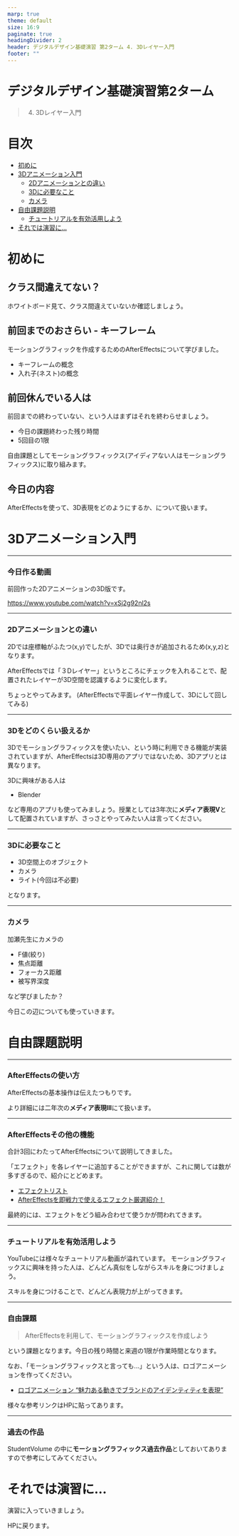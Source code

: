 ```yaml
---
marp: true
theme: default
size: 16:9
paginate: true
headingDivider: 2
header: デジタルデザイン基礎演習 第2ターム 4. 3Dレイヤー入門
footer: ""
---
```


# デジタルデザイン基礎演習第2ターム <!-- omit in toc -->
> 4. 3Dレイヤー入門

# 目次<!-- omit in toc -->

- [初めに](#初めに)
- [3Dアニメーション入門](#3dアニメーション入門)
    - [2Dアニメーションとの違い](#2dアニメーションとの違い)
    - [3Dに必要なこと](#3dに必要なこと)
    - [カメラ](#カメラ)
- [自由課題説明](#自由課題説明)
    - [チュートリアルを有効活用しよう](#チュートリアルを有効活用しよう)
- [それでは演習に...](#それでは演習に)


# 初めに

## クラス間違えてない？<!-- omit in toc -->
ホワイトボード見て、クラス間違えていないか確認しましょう。

<!--
## 作品ノート
前期、作品ノートは活用したでしょうか？

manabaに作品ノートというコースがあります。

ここに、完成した課題を随時掲載していくと、3,4年生の時に、「あれ、1,2年で何やったっけ？」というのをすぐに思い出せるようになります。

ためていきましょう。
-->
## 前回までのおさらい - キーフレーム<!-- omit in toc -->
モーショングラフィックを作成するためのAfterEffectsについて学びました。
- キーフレームの概念
- 入れ子(ネスト)の概念


## 前回休んでいる人は<!-- omit in toc -->
前回までの終わっていない、という人はまずはそれを終わらせましょう。

- 今日の課題終わった残り時間
- 5回目の1限

自由課題としてモーショングラフィックス(アイディアない人はモーショングラフィックス)に取り組みます。

## 今日の内容<!-- omit in toc -->
AfterEffectsを使って、3D表現をどのようにするか、について扱います。



# 3Dアニメーション入門

---
### 今日作る動画<!-- omit in toc -->
前回作った2Dアニメーションの3D版です。

https://www.youtube.com/watch?v=xSj2g92nl2s

---
### 2Dアニメーションとの違い
2Dでは座標軸がふたつ(x,y)でしたが、3Dでは奥行きが追加されるため(x,y,z)となります。

AfterEffectsでは「３Dレイヤー」というところにチェックを入れることで、配置されたレイヤーが3D空間を認識するように変化します。

ちょっとやってみます。
(AfterEffectsで平面レイヤー作成して、3Dにして回してみる)

---
### 3Dをどのくらい扱えるか<!-- omit in toc -->
3Dでモーショングラフィックスを使いたい、という時に利用できる機能が実装されていますが、AfterEffectsは3D専用のアプリではないため、3Dアプリとは異なります。

3Dに興味がある人は
- Blender

など専用のアプリも使ってみましょう。授業としては3年次に**メディア表現V**として配置されていますが、さっさとやってみたい人は言ってください。

---
### 3Dに必要なこと
- 3D空間上のオブジェクト
- カメラ
- ライト(今回は不必要)

となります。

---
### カメラ
加瀬先生にカメラの
- F値(絞り)
- 焦点距離
- フォーカス距離
- 被写界深度

など学びましたか？

今日この辺についても使っていきます。

# 自由課題説明

---
### AfterEffectsの使い方<!-- omit in toc -->
AfterEffectsの基本操作は伝えたつもりです。

より詳細には二年次の**メディア表現III**にて扱います。

---
### AfterEffectsその他の機能<!-- omit in toc -->

合計3回にわたってAfterEffectsについて説明してきました。

「エフェクト」を各レイヤーに追加することができますが、これに関しては数が多すぎるので、紹介にとどめます。

- [エフェクトリスト](https://helpx.adobe.com/jp/after-effects/using/effect-list.html)
- [AfterEffectsを即戦力で使えるエフェクト厳選紹介！](https://www.youtube.com/watch?v=yd8W0MkZx_Y)

最終的には、エフェクトをどう組み合わせて使うかが問われてきます。

---
### チュートリアルを有効活用しよう
YouTubeには様々なチュートリアル動画が溢れています。
モーショングラフィックスに興味を持った人は、どんどん真似をしながらスキルを身につけましょう。

スキルを身につけることで、どんどん表現力が上がってきます。


---
### 自由課題<!-- omit in toc -->

> AfterEffectsを利用して、モーショングラフィックスを作成しよう

という課題となります。今日の残り時間と来週の1限が作業時間となります。

なお、「モーショングラフィックスと言っても...」という人は、ロゴアニメーションを作ってください。

- [ロゴアニメーション “魅力ある動きでブランドのアイデンティティを表現”](https://web-mad.com/works/rogo-animation/)

様々な参考リンクはHPに貼ってあります。

---
### 過去の作品<!-- omit in toc -->

StudentVolume の中に**モーショングラフィックス過去作品**としておいてありますので参考にしてみてください。


# それでは演習に...
演習に入っていきましょう。

HPに戻ります。


